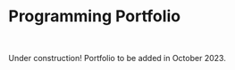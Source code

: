 <h1>Programming Portfolio</h1>
<br>
<p>Under construction! Portfolio to be added in October 2023.</p>
